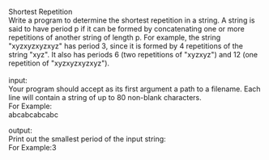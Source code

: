 Shortest Repetition
<br />
Write a program to determine the shortest repetition in a string. 
A string is said to have period p if it can be formed by concatenating one or more repetitions of another string of length p. For example, the string "xyzxyzxyzxyz" has period 3, since it is formed by 4 repetitions of the string "xyz". It also has periods 6 (two repetitions of "xyzxyz") and 12 (one repetition of "xyzxyzxyzxyz").
<br /><br />
input:<br />
Your program should accept as its first argument a path to a filename. Each line will contain a string of up to 80 non-blank characters.<br />
For Example: <br />
abcabcabcabc

output:<br />
Print out the smallest period of the input string:<br />
For Example:3
<br />
<br />
